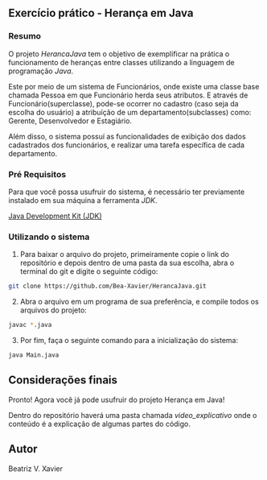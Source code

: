 ## Exercício prático - Herança em Java

### Resumo

O projeto *HerancaJava* tem o objetivo de exemplificar na prática o funcionamento de heranças entre classes utilizando a linguagem de programação *Java*.

Este por meio de um sistema de Funcionários, onde existe uma classe base chamada Pessoa em que Funcionário herda seus atributos. E através de Funcionário(superclasse), pode-se ocorrer no cadastro (caso seja da escolha do usuário) a atribuíção de um departamento(subclasses) como: Gerente, Desenvolvedor e Estagiário.

Além disso, o sistema possuí as funcionalidades de exibição dos dados cadastrados dos funcionários, e realizar uma tarefa específica de cada departamento.

### Pré Requisitos

Para que você possa usufruir do sistema, é necessário ter previamente instalado em sua máquina a ferramenta *JDK*.

[Java Development Kit (JDK)](https://www.oracle.com/br/java/technologies/downloads/)

### Utilizando o sistema

1. Para baixar o arquivo do projeto, primeiramente copie o link do repositório e depois dentro de uma pasta da sua escolha, abra o terminal do git e digite o seguinte código:

```bash
git clone https://github.com/Bea-Xavier/HerancaJava.git
```

2. Abra o arquivo em um programa de sua preferência, e compile todos os arquivos do projeto:

```bash
javac *.java
```

3. Por fim, faça o seguinte comando para a inicialização do sistema: 

```bash
java Main.java
```

## Considerações finais

Pronto! Agora você já pode usufruir do projeto Herança em Java!

Dentro do repositório haverá uma pasta chamada *video_explicativo* onde o conteúdo é a explicação de algumas partes do código.

## Autor

Beatriz V. Xavier


